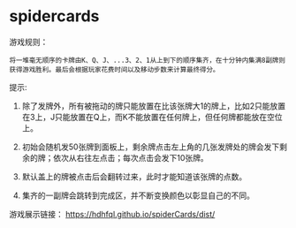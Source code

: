 # spidercards

游戏规则： 

    将一堆毫无顺序的卡牌由K、Q、J、...3、2、1从上到下的顺序集齐，在十分钟内集满8副牌则获得游戏胜利。最后会根据玩家花费时间以及移动步数来计算最终得分。
  
提示:

  1. 除了发牌外，所有被拖动的牌只能放置在比该张牌大1的牌上，比如2只能放置在3上，J只能放置在Q上，而K不能放置在任何牌上，但任何牌都能放在空位上。
 
  2. 初始会随机发50张牌到面板上，剩余牌点击左上角的几张发牌处的牌会发下剩余的牌；依次从右往左点击；每次点击会发下10张牌。
 
  3. 默认盖上的牌被点击后会翻转过来，此时才能知道该张牌的点数。
  
  4. 集齐的一副牌会跳转到完成区，并不断变换颜色以彰显自己的不同。

游戏展示链接： https://hdhfql.github.io/spiderCards/dist/
